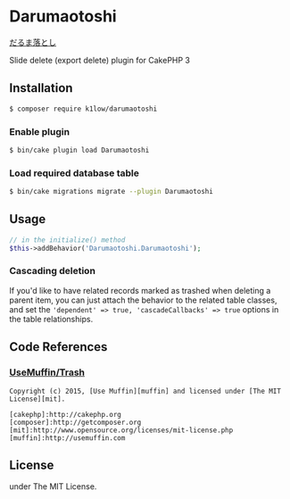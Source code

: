 # Darumaotoshi

[だるま落とし](https://www.google.co.jp/search?q=だるま落とし&safe=off&source=lnms&tbm=isch)

Slide delete (export delete) plugin for CakePHP 3

## Installation

```sh
$ composer require k1low/darumaotoshi
```

### Enable plugin

```sh
$ bin/cake plugin load Darumaotoshi
```

### Load required database table

```sh
$ bin/cake migrations migrate --plugin Darumaotoshi
```

## Usage

```php
// in the initialize() method
$this->addBehavior('Darumaotoshi.Darumaotoshi');
```

### Cascading deletion

If you'd like to have related records marked as trashed when deleting a parent item, you can just attach the behavior to the related table classes, and set the `'dependent' => true, 'cascadeCallbacks' => true` options in the table relationships.

## Code References

### [UseMuffin/Trash](https://github.com/UseMuffin/Trash)

```
Copyright (c) 2015, [Use Muffin][muffin] and licensed under [The MIT License][mit].

[cakephp]:http://cakephp.org
[composer]:http://getcomposer.org
[mit]:http://www.opensource.org/licenses/mit-license.php
[muffin]:http://usemuffin.com
```

## License

under The MIT License.
